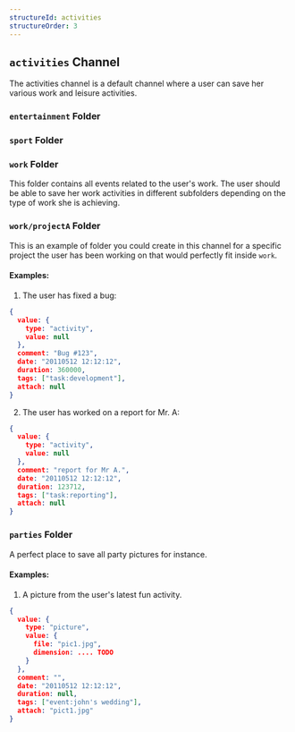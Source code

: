 ```yaml
---
structureId: activities 
structureOrder: 3
---
```


## ```activities``` Channel 

The activities channel is a default channel where a user can save her various work and leisure activities.

### ```entertainment``` Folder 

### ```sport``` Folder 

### ```work``` Folder 

This folder contains all events related to the user's work. The user should be able to save her work activities in different subfolders depending on the type of work she is achieving.

### ```work/projectA``` Folder 

This is an example of folder you could create in this channel for a specific project the user has been working on that would perfectly fit inside ```work```.

#### Examples:
1. The user has fixed a bug:
```json
{
  value: {
    type: "activity",
    value: null
  },
  comment: "Bug #123",
  date: "20110512 12:12:12",
  duration: 360000,
  tags: ["task:development"],
  attach: null 
}
```

2. The user has worked on a report for Mr. A: 
```json
{
  value: {
    type: "activity",
    value: null
  },
  comment: "report for Mr A.",
  date: "20110512 12:12:12",
  duration: 123712,
  tags: ["task:reporting"],
  attach: null 
}
```

### ```parties``` Folder 

A perfect place to save all party pictures for instance.

#### Examples:
1. A picture from the user's latest fun activity.
```json
{
  value: {
    type: "picture",
    value: {
      file: "pic1.jpg", 
      dimension: .... TODO
    }
  },
  comment: "",
  date: "20110512 12:12:12",
  duration: null,
  tags: ["event:john's wedding"],
  attach: "pict1.jpg" 
}
```
